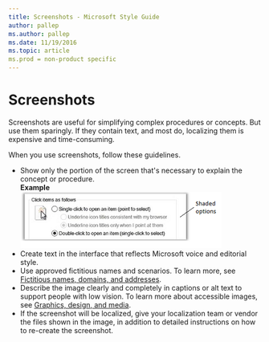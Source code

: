 ```yaml
---
title: Screenshots - Microsoft Style Guide
author: pallep
ms.author: pallep
ms.date: 11/19/2016
ms.topic: article
ms.prod = non-product specific
---
```


# Screenshots

Screenshots are useful for simplifying complex procedures or concepts. But use them sparingly. If they contain text, and most do, localizing them is expensive and time-consuming. 

When you use screenshots, follow these guidelines.

  - Show only the portion of the screen that's necessary to explain the concept or procedure.  
    **Example**  
    ![](media/screenshots/250946014.png)  
  - Create text in the interface that reflects Microsoft voice and editorial style.
  - Use approved fictitious names and scenarios. To learn more, see [Fictitious names, domains, and addresses](/style-guide/legal-content/fictitious-names-domains-addresses).
  - Describe the image clearly and completely in captions or alt text to
    support people with low vision. To learn more about accessible
    images, see [Graphics, design, and media](/style-guide/accessibility/graphics-design-media).
  - If the screenshot will be localized, give your localization team or vendor
    the files shown in the image, in addition to detailed
    instructions on how to re-create the screenshot. 
